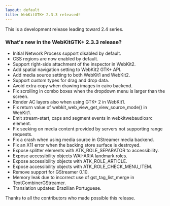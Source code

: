 ```yaml
---
layout: default
title: WebKitGTK+ 2.3.3 released!
---
```


This is a development release leading toward 2.4 series.

### What's new in the WebKitGTK+ 2.3.3 release?

 - Initial Network Process support disabled by default.
 - CSS regions are now enabled by default.
 - Support right-side attachment of the inspector in WebKit2.
 - Add spatial navigation setting to WebKit2 GTK+ API.
 - Add media source setting to both WebKit1 and WebKit2.
 - Support custom types for drag and drop data.
 - Avoid extra copy when drawing images in cairo backend.
 - Fix scrolling in combo boxes when the dropdown menu is larger than
   the screen.
 - Render AC layers also when using GTK+ 2 in WebKit1.
 - Fix return value of webkit_web_view_get_view_source_mode() in
   WebKit1.
 - Emit stream-start, caps and segment events in webkitwebaudiosrc
   element.
 - Fix seeking on media content provided by servers not supporting
   range requests.
 - Fix a crash when using media source in GStreamer media backend.
 - Fix an X11 error when the backing store surface is destroyed.
 - Expose splitter elements with ATK_ROLE_SEPARATOR to accessibility.
 - Expose accessibility objects WAI-ARIA landmark roles.
 - Expose accessibility objects with ATK_ROLE_ARTICLE.
 - Expose accessibility objects with ATK_ROLE_CHECK_MENU_ITEM.
 - Remove support for GStreamer 0.10.
 - Memory leak due to incorrect use of gst_tag_list_merge in
   TextCombinerGStreamer.
 - Translation updates: Brazilian Portuguese.

Thanks to all the contributors who made possible this release.
